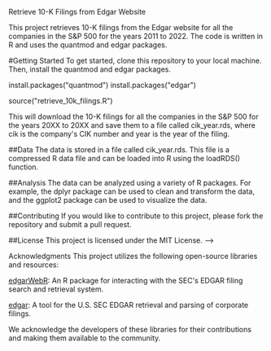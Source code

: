 
Retrieve 10-K Filings from Edgar Website

This project retrieves 10-K filings from the Edgar website for all the companies in the S&P 500 for the years 2011 to 2022. The code is written in R and uses the quantmod and edgar packages.

#Getting Started
To get started, clone this repository to your local machine. Then, install the quantmod and edgar packages.

install.packages("quantmod")
install.packages("edgar")

source("retrieve_10k_filings.R")

This will download the 10-K filings for all the companies in the S&P 500 for the years 20XX to 20XX and save them to a file called cik_year.rds, where cik is the company's CIK number and year is the year of the filing.



##Data
The data is stored in a file called cik_year.rds. This file is a compressed R data file and can be loaded into R using the loadRDS() function.


##Analysis
The data can be analyzed using a variety of R packages. For example, the dplyr package can be used to clean and transform the data, and the ggplot2 package can be used to visualize the data.


##Contributing
If you would like to contribute to this project, please fork the repository and submit a pull request.


##License
This project is licensed under the MIT License. -->


Acknowledgments
This project utilizes the following open-source libraries and resources:

[edgarWebR](https://github.com/mwaldstein/edgarWebR): An R package for interacting with the SEC's EDGAR filing search and retrieval system.

[edgar](https://github.com/Gunratan/edgar
): A tool for the U.S. SEC EDGAR retrieval and parsing of corporate filings.

We acknowledge the developers of these libraries for their contributions and making them available to the community.
